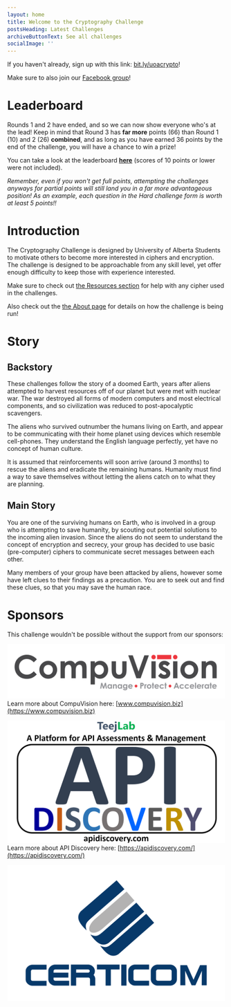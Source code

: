 ```yaml
---
layout: home
title: Welcome to the Cryptography Challenge
postsHeading: Latest Challenges
archiveButtonText: See all challenges
socialImage: ''
---
```

If you haven't already, sign up with this link: [bit.ly/uoacrypto](https://bit.ly/uoacrypto)!

Make sure to also join our [Facebook group](https://www.facebook.com/groups/777939186010323/)!

# Leaderboard

Rounds 1 and 2 have ended, and so we can now show everyone who's at the lead! Keep in mind that Round 3 has **far more** points (66) than Round 1 (10) and 2 (26) **combined**, and as long as you have earned 36 points by the end of the challenge, you will have a chance to win a prize!

You can take a look at the leaderboard **[here](https://crypto-challenge-points-chart.now.sh/)** (scores of 10 points or lower were not included).

*Remember, even if you won't get full points, attempting the challenges anyways for partial points will still land you in a far more advantageous position! As an example, each question in the Hard challenge form is worth at least 5 points!!*

# Introduction

The Cryptography Challenge is designed by University of Alberta Students to motivate others to become more interested in ciphers and encryption. The challenge is designed to be approachable from any skill level, yet offer enough difficulty to keep those with experience interested.

Make sure to check out [the Resources section](/resources) for help with any cipher used in the challenges.

Also check out the [the About page](/about) for details on how the challenge is being run!

# Story

## Backstory

These challenges follow the story of a doomed Earth, years after aliens attempted to harvest resources off of our planet but were met with nuclear war. The war destroyed all forms of modern computers and most electrical components, and so civilization was reduced to post-apocalyptic scavengers.

The aliens who survived outnumber the humans living on Earth, and appear to be communicating with their home planet using devices which resemble cell-phones. They understand the English language perfectly, yet have no concept of human culture.

It is assumed that reinforcements will soon arrive (around 3 months) to rescue the aliens and eradicate the remaining humans. Humanity must find a way to save themselves without letting the aliens catch on to what they are planning.

## Main Story

You are one of the surviving humans on Earth, who is involved in a group who is attempting to save humanity, by scouting out potential solutions to the incoming alien invasion. Since the aliens do not seem to understand the concept of encryption and secrecy, your group has decided to use basic (pre-computer) ciphers to communicate secret messages between each other.

Many members of your group have been attacked by aliens, however some have left clues to their findings as a precaution. You are to seek out and find these clues, so that you may save the human race.

# Sponsors

This challenge wouldn't be possible without the support from our sponsors:

![CompuVision](images/Logo_CompuVision_Gray_RGB-01.jpg "CompuVision")
Learn more about CompuVision here: [www.compuvision.biz](https://www.compuvision.biz)

![TeejLab](images/TeejLab.png "TeejLab")
Learn more about API Discovery here: [https://apidiscovery.com/](https://apidiscovery.com/)

![Certicom](images/Logo_RGB_CERTICOM.png "Certicom")